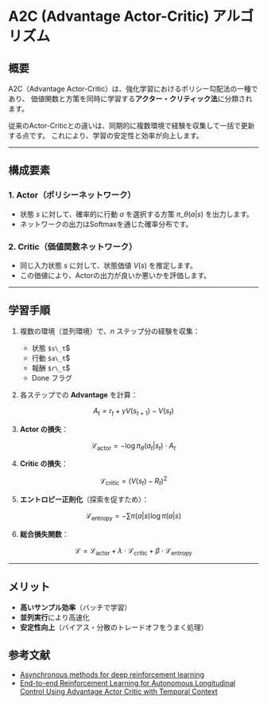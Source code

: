 # A2C (Advantage Actor-Critic) アルゴリズム

## 概要

A2C（Advantage Actor-Critic）は、強化学習におけるポリシー勾配法の一種であり、
価値関数と方策を同時に学習する**アクター・クリティック法**に分類されます。

従来のActor-Criticとの違いは、同期的に複数環境で経験を収集して一括で更新する点です。
これにより、学習の安定性と効率が向上します。

---

## 構成要素

### 1. **Actor（ポリシーネットワーク）**

* 状態 $`s`$ に対して、確率的に行動 $`a`$ を選択する方策 $`\pi\_\theta(a|s)`$ を出力します。
* ネットワークの出力はSoftmaxを通じた確率分布です。

### 2. **Critic（価値関数ネットワーク）**

* 同じ入力状態 $`s`$ に対して、状態価値 $`V(s)`$ を推定します。
* この価値により、Actorの出力が良いか悪いかを評価します。

---

## 学習手順

1. 複数の環境（並列環境）で、$`n`$ ステップ分の経験を収集：

   * 状態 `$s\_t`$
   * 行動 `$a\_t`$
   * 報酬 `$r\_t`$
   * Done フラグ
2. 各ステップでの **Advantage** を計算：

```math
A_t = r_t + \gamma V(s_{t+1}) - V(s_t)
```

3. **Actor の損失**：

```math
\mathcal{L}_{\text{actor}}=-\log \pi_\theta(a_t|s_t)\cdot{A_t}
```

4. **Critic の損失**：

```math
\mathcal{L}_{\text{critic}}=(V(s_t)-R_t)^2
```

5. **エントロピー正則化**（探索を促すため）：

```math
\mathcal{L}_{\text{entropy}}=-\sum{\pi}(a|s)\log{\pi(a|s)}
```

6. **総合損失関数**：

```math
\mathcal{L}=\mathcal{L}_{\text{actor}}+\lambda{\cdot}\mathcal{L}_{\text{critic}}+\beta{\cdot}\mathcal{L}_{\text{entropy}}
```

---

## メリット

* **高いサンプル効率**（バッチで学習）
* **並列実行**により高速化
* **安定性向上**（バイアス・分散のトレードオフをうまく処理）

## 参考文献

- [Asynchronous methods for deep reinforcement learning](https://arxiv.org/abs/1602.01783)
- [End-to-end Reinforcement Learning for Autonomous Longitudinal Control Using Advantage Actor Critic with Temporal Context](https://ieeexplore.ieee.org/document/8917387/)